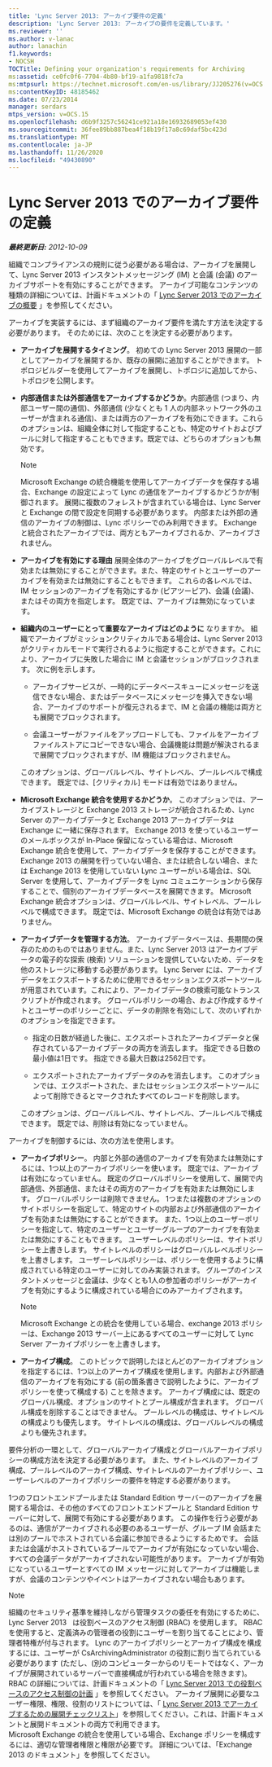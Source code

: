 ```yaml
---
title: 'Lync Server 2013: アーカイブ要件の定義'
description: 'Lync Server 2013: アーカイブの要件を定義しています。'
ms.reviewer: ''
ms.author: v-lanac
author: lanachin
f1.keywords:
- NOCSH
TOCTitle: Defining your organization's requirements for Archiving
ms:assetid: ce0fc0f6-7704-4b80-bf19-a1fa9818fc7a
ms:mtpsurl: https://technet.microsoft.com/en-us/library/JJ205276(v=OCS.15)
ms:contentKeyID: 48185462
ms.date: 07/23/2014
manager: serdars
mtps_version: v=OCS.15
ms.openlocfilehash: d6b9f3257c56241ce921a18e16932689053ef430
ms.sourcegitcommit: 36fee89bb887bea4f18b19f17a8c69daf5bc423d
ms.translationtype: MT
ms.contentlocale: ja-JP
ms.lasthandoff: 11/26/2020
ms.locfileid: "49430890"
---
```

# <a name="defining-your-requirements-for-archiving-in-lync-server-2013"></a>Lync Server 2013 でのアーカイブ要件の定義

<div data-xmlns="http://www.w3.org/1999/xhtml">

<div class="topic" data-xmlns="http://www.w3.org/1999/xhtml" data-msxsl="urn:schemas-microsoft-com:xslt" data-cs="https://msdn.microsoft.com/">

<div data-asp="https://msdn2.microsoft.com/asp">



</div>

<div id="mainSection">

<div id="mainBody">

<span> </span>

_**最終更新日:** 2012-10-09_

組織でコンプライアンスの規則に従う必要がある場合は、アーカイブを展開して、Lync Server 2013 インスタントメッセージング (IM) と会議 (会議) のアーカイブサポートを有効にすることができます。 アーカイブ可能なコンテンツの種類の詳細については、計画ドキュメントの「 [Lync Server 2013 でのアーカイブの概要](lync-server-2013-overview-of-archiving.md) 」を参照してください。

アーカイブを実装するには、まず組織のアーカイブ要件を満たす方法を決定する必要があります。 そのためには、次のことを決定する必要があります。

  - **アーカイブを展開するタイミング**。 初めての Lync Server 2013 展開の一部としてアーカイブを展開するか、既存の展開に追加することができます。 トポロジビルダーを使用してアーカイブを展開し、トポロジに追加してから、トポロジを公開します。

  - **内部通信または外部通信をアーカイブするかどうか**。内部通信 (つまり、内部ユーザー間の通信)、外部通信 (少なくとも 1 人の内部ネットワーク外のユーザーが含まれる通信)、または両方のアーカイブを有効にできます。これらのオプションは、組織全体に対して指定することも、特定のサイトおよびプールに対して指定することもできます。既定では、どちらのオプションも無効です。
    
    <div>
    

    > [!NOTE]  
    > Microsoft Exchange の統合機能を使用してアーカイブデータを保存する場合、Exchange の設定によって Lync の通信をアーカイブするかどうかが制御されます。 展開に複数のフォレストが含まれている場合は、Lync Server と Exchange の間で設定を同期する必要があります。 内部または外部の通信のアーカイブの制御は、Lync ポリシーでのみ利用できます。 Exchange と統合されたアーカイブでは、両方ともアーカイブされるか、アーカイブされません。

    
    </div>

  - **アーカイブを有効にする理由** 展開全体のアーカイブをグローバルレベルで有効または無効にすることができます。また、特定のサイトとユーザーのアーカイブを有効または無効にすることもできます。 これらの各レベルでは、IM セッションのアーカイブを有効にするか (ピアツーピア)、会議 (会議)、またはその両方を指定します。 既定では、アーカイブは無効になっています。

  - **組織内のユーザーにとって重要なアーカイブはどのように** なりますか。 組織でアーカイブがミッションクリティカルである場合は、Lync Server 2013 がクリティカルモードで実行されるように指定することができます。これにより、アーカイブに失敗した場合に IM と会議セッションがブロックされます。 次に例を示します。
    
      - アーカイブサービスが、一時的にデータベースキューにメッセージを送信できない場合、またはデータベースにメッセージを挿入できない場合、アーカイブのサポートが復元されるまで、IM と会議の機能は両方とも展開でブロックされます。
    
      - 会議ユーザーがファイルをアップロードしても、ファイルをアーカイブファイルストアにコピーできない場合、会議機能は問題が解決されるまで展開でブロックされますが、IM 機能はブロックされません。
    
    このオプションは、グローバルレベル、サイトレベル、プールレベルで構成できます。 既定では、[クリティカル] モードは有効ではありません。

  - **Microsoft Exchange 統合を使用するかどうか**。 このオプションでは、アーカイブストレージと Exchange 2013 ストレージが統合されるため、Lync Server のアーカイブデータと Exchange 2013 アーカイブデータは Exchange に一緒に保存されます。 Exchange 2013 を使っているユーザーのメールボックスが In-Place 保留になっている場合は、Microsoft Exchange 統合を使用して、アーカイブデータを保存することができます。 Exchange 2013 の展開を行っていない場合、または統合しない場合、または Exchange 2013 を使用していない Lync ユーザーがいる場合は、SQL Server を使用して、アーカイブデータを Lync コミュニケーションから保存することで、個別のアーカイブデータベースを展開できます。 Microsoft Exchange 統合オプションは、グローバルレベル、サイトレベル、プールレベルで構成できます。 既定では、Microsoft Exchange の統合は有効ではありません。

  - **アーカイブデータを管理する方法**。 アーカイブデータベースは、長期間の保存のためのものではありません。また、Lync Server 2013 はアーカイブデータの電子的な探索 (検索) ソリューションを提供していないため、データを他のストレージに移動する必要があります。 Lync Server には、アーカイブデータをエクスポートするために使用できるセッションエクスポートツールが用意されています。これにより、アーカイブデータの検索可能なトランスクリプトが作成されます。 グローバルポリシーの場合、および作成するサイトとユーザーのポリシーごとに、データの削除を有効にして、次のいずれかのオプションを指定できます。
    
      - 指定の日数が経過した後に、エクスポートされたアーカイブデータと保存されているアーカイブデータの両方を消去します。 指定できる日数の最小値は1日です。 指定できる最大日数は2562日です。
    
      - エクスポートされたアーカイブデータのみを消去します。 このオプションでは、エクスポートされた、またはセッションエクスポートツールによって削除できるとマークされたすべてのレコードを削除します。
    
    このオプションは、グローバルレベル、サイトレベル、プールレベルで構成できます。 既定では、削除は有効になっていません。

アーカイブを制御するには、次の方法を使用します。

  - **アーカイブポリシー**。 内部と外部の通信のアーカイブを有効または無効にするには、1つ以上のアーカイブポリシーを使います。 既定では、アーカイブは有効になっていません。 既定のグローバルポリシーを使用して、展開で内部通信、外部通信、またはその両方のアーカイブを有効または無効にします。 グローバルポリシーは削除できません。 1つまたは複数のオプションのサイトポリシーを指定して、特定のサイトの内部および外部通信のアーカイブを有効または無効にすることができます。 また、1つ以上のユーザーポリシーを指定して、特定のユーザーとユーザーグループのアーカイブを有効または無効にすることもできます。 ユーザーレベルのポリシーは、サイトポリシーを上書きします。 サイトレベルのポリシーはグローバルレベルポリシーを上書きします。 ユーザーレベルポリシーは、ポリシーを使用するように構成されている特定のユーザーに対してのみ実装されます。 グループのインスタントメッセージと会議は、少なくとも1人の参加者のポリシーがアーカイブを有効にするように構成されている場合にのみアーカイブされます。
    
    <div>
    

    > [!NOTE]  
    > Microsoft Exchange との統合を使用している場合、exchange 2013 ポリシーは、Exchange 2013 サーバー上にあるすべてのユーザーに対して Lync Server アーカイブポリシーを上書きします。

    
    </div>

  - **アーカイブ構成**。 このトピックで説明したほとんどのアーカイブオプションを指定するには、1つ以上のアーカイブ構成を使用します。内部および外部通信のアーカイブを有効にする (前の箇条書きで説明したように、アーカイブポリシーを使って構成する) ことを除きます。 アーカイブ構成には、既定のグローバル構成、オプションのサイトとプール構成が含まれます。 グローバル構成を削除することはできません。 プールレベルの構成は、サイトレベルの構成よりも優先します。 サイトレベルの構成は、グローバルレベルの構成よりも優先されます。

要件分析の一環として、グローバルアーカイブ構成とグローバルアーカイブポリシーの構成方法を決定する必要があります。 また、サイトレベルのアーカイブ構成、プールレベルのアーカイブ構成、サイトレベルのアーカイブポリシー、ユーザーレベルのアーカイブポリシーの要件を特定する必要があります。

1つのフロントエンドプールまたは Standard Edition サーバーのアーカイブを展開する場合は、その他のすべてのフロントエンドプールと Standard Edition サーバーに対して、展開で有効にする必要があります。 この操作を行う必要があるのは、通信がアーカイブされる必要のあるユーザーが、グループ IM 会話または別のプールでホストされている会議に参加できるようにするためです。 会話または会議がホストされているプールでアーカイブが有効になっていない場合、すべての会議データがアーカイブされない可能性があります。 アーカイブが有効になっているユーザーとすべての IM メッセージに対してアーカイブは機能しますが、会議のコンテンツやイベントはアーカイブされない場合もあります。

<div>


> [!NOTE]  
> 組織のセキュリティ基準を維持しながら管理タスクの委任を有効にするために、Lync Server 2013 &nbsp; は役割ベースのアクセス制御 (RBAC) を使用します。 RBAC を使用すると、定義済みの管理者の役割にユーザーを割り当てることにより、管理者特権が付与されます。 Lync のアーカイブポリシーとアーカイブ構成を構成するには、ユーザーが CsArchivingAdministrator の役割に割り当てられている必要があります (ただし、(別のコンピューターからのリモートではなく、アーカイブが展開されているサーバーで直接構成が行われている場合を除きます)。 RBAC の詳細については、計画ドキュメントの「 <A href="lync-server-2013-planning-for-role-based-access-control.md">Lync Server 2013 での役割ベースのアクセス制御の計画</A> 」を参照してください。 アーカイブ展開に必要なユーザー権限、権限、役割のリストについては、「 <A href="lync-server-2013-deployment-checklist-for-archiving.md">Lync Server 2013 でアーカイブするための展開チェックリスト</A>」を参照してください。これは、計画ドキュメントと展開ドキュメントの両方で利用できます。<BR>Microsoft Exchange の統合を使用している場合、Exchange ポリシーを構成するには、適切な管理者権限と権限が必要です。 詳細については、「Exchange 2013 のドキュメント」を参照してください。



</div>

</div>

<span> </span>

</div>

</div>

</div>

